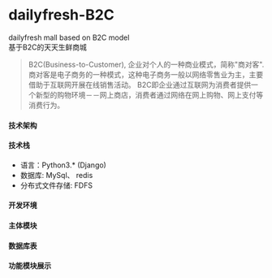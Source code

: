 # dailyfresh-B2C
dailyfresh mall based on B2C model  
基于B2C的天天生鲜商城  
> B2C(Business-to-Customer), 企业对个人的一种商业模式，简称"商对客". 商对客是电子商务的一种模式，这种电子商务一般以网络零售业为主，主要借助于互联网开展在线销售活动。 B2C即企业通过互联网为消费者提供一个新型的购物环境－－网上商店，消费者通过网络在网上购物、网上支付等消费行为。

#### 技术架构


#### 技术栈
- 语言：Python3.* (Django)
- 数据库: MySql、 redis
- 分布式文件存储: FDFS

####  开发环境


####  主体模块


####  数据库表

#### 功能模块展示

